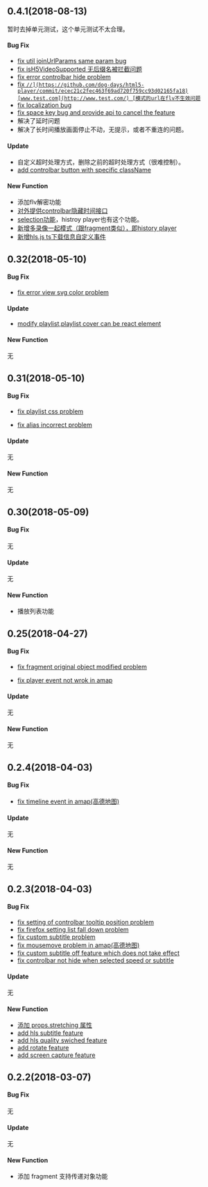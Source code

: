 ## 0.4.1(2018-08-13)

暂时去掉单元测试，这个单元测试不太合理。

#### Bug Fix

- [fix util joinUrlParams same param bug](https://github.com/dog-days/html5-player/commit/a541ad779ce5d26ad22a985fef76bf5ae89542d4)
- [fix isH5VideoSupported 无后缀名被拦截问题](https://github.com/dog-days/html5-player/commit/07bc901930d37a6f15cd95f869a7de557d29e1f2)
- [fix error controlbar hide problem](https://github.com/dog-days/html5-player/commit/cb8440c809ad74f75acd8e70c8418403446d29a5)
- [fix `//](https://github.com/dog-days/html5-player/commit/ecec21c2fec463f69ad720f759cc93d02165fa18)[www.test.com](http://www.test.com/) [模式的url在flv不生效问题`](https://github.com/dog-days/html5-player/commit/ecec21c2fec463f69ad720f759cc93d02165fa18)
- [fix localization bug](https://github.com/dog-days/html5-player/commit/879efc69ca31dc78b5bbd43564fbb4ac4ce5f005)
- [fix space key bug and provide api to cancel the feature](https://github.com/dog-days/html5-player/commit/6d19463fa02ef750a01bb03bb58b599ec18dd7e7)
- 解决了延时问题
- 解决了长时间播放画面停止不动，无提示，或者不重连的问题。

#### Update

- 自定义超时处理方式，删除之前的超时处理方式（很难控制）。
- [add controlbar button with specific className](https://github.com/dog-days/html5-player/commit/5061a73b2b30dd44c70ac30e2c287f6d9d451eac)

#### New Function

- 添加flv解密功能
- [对外提供controlbar隐藏时间接口](https://github.com/dog-days/html5-player/commit/674e9dcfce800272e46adf302882ea324112a84d)
- [selection功能](https://github.com/dog-days/html5-player/commit/2c0e88ff941cf2581cbe8f349a38da465f334b00)，histroy player也有这个功能。
- [新增多录像一起模式（跟fragment类似），即history player](https://github.com/dog-days/html5-player/commit/125879a7947aab83c545405bda2ba33f306f86b9)
- [新增hls.js ts下载信息自定义事件](https://github.com/dog-days/html5-player/commit/c4bf8f4aef4a4145fa017347d97df8a8cc748413)

## 0.32(2018-05-10)

#### Bug Fix

- [fix error view svg color problem](https://github.com/dog-days/html5-player/commit/ae116420b60b63f83da77d14e6827763673df120)

#### Update

- [modify playlist,playlist cover can be react element](https://github.com/dog-days/html5-player/commit/f72de77e24252b6f83aa05c85c6877b23b4e1337)

#### New Function

无

## 0.31(2018-05-10)

#### Bug Fix

- [fix playlist css problem](https://github.com/dog-days/html5-player/commit/12e660e9cc8517959f623eb1fa888a86ad63ce90)


- [fix alias incorrect problem](https://github.com/dog-days/html5-player/commit/1d493978df6d4deebcbd9f220677245adfcceff5)

#### Update

无

#### New Function

无

## 0.30(2018-05-09)

#### Bug Fix

无

#### Update

无

#### New Function

- 播放列表功能

## 0.25(2018-04-27)

#### Bug Fix

- [fix fragment original object modified problem](https://github.com/dog-days/html5-player/commit/64f2f0c7a9dae1c8cd422b8624c3561bdb18c53a)


- [fix player event not wrok in amap](https://github.com/dog-days/html5-player/commit/f551f81fbe9c23ef98782c309d789a0df1676899)

#### Update

无

#### New Function

无

## 0.2.4(2018-04-03)

#### Bug Fix

- [fix timeline event in amap(高德地图)](https://github.com/dog-days/html5-player/commit/218dff2bc40956d7f47ab00e27ff7fcb8e844cb3)

#### Update

无

#### New Function

无

## 0.2.3(2018-04-03)

#### Bug Fix

* [fix setting of controlbar tooltip position problem](https://github.com/dog-days/html5-player/commit/056394069147cf7d2ecd1cf1efd6a653389b7c4f)
* [fix firefox setting list fall down problem](https://github.com/dog-days/html5-player/commit/34b4e0bc3a3d7f27e8bb2a6b8dbed6205fccf873)
* [fix custom subtitle problem](https://github.com/dog-days/html5-player/commit/4ecf37147133fd292ec0265e003a656953f2b653)
* [fix mousemove problem in amap(高德地图)](https://github.com/dog-days/html5-player/pull/2/commits/caf8d2d398ecf21c30d0014f1152b3ffc43afb4c)
* [fix custom subtitle off feature which does not take effect](https://github.com/dog-days/html5-player/commit/daad97eac79ebfd62b76dc58e99eefc6841aa512)
* [fix controlbar not hide when selected speed or subtitle](https://github.com/dog-days/html5-player/commit/f4a4c90ce8acb613ce986614bf3cf41dd4934de4)

#### Update

无

#### New Function

* [添加 props.stretching 属性](https://github.com/dog-days/html5-player/commit/79432a0009af5d25409a57df7d0612066db54cc7)
* [add hls subtitle feature](https://github.com/dog-days/html5-player/commit/f7e5443e20a4462fb8d0440b9caf18b290481461)
* [add hls quality swiched feature](https://github.com/dog-days/html5-player/commit/e1554a17d0167550aa4954de1c5b7b0a03f7537b)
* [add rotate feature](https://github.com/dog-days/html5-player/commit/53b3f98146102329b20c2d127d7c8ef9ea8f0870)
* [add screen capture feature](https://github.com/dog-days/html5-player/commit/77339118ff6b28b3b22ad8e94ffbebc716463ff7)

## 0.2.2(2018-03-07)

#### Bug Fix

无

#### Update

无

#### New Function

* 添加 fragment 支持传递对象功能
